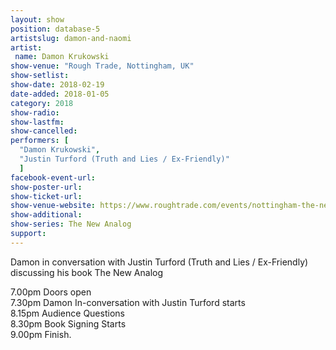 ```yaml
---
layout: show
position: database-5
artistslug: damon-and-naomi
artist:
 name: Damon Krukowski
show-venue: "Rough Trade, Nottingham, UK"
show-setlist:
show-date: 2018-02-19
date-added: 2018-01-05
category: 2018
show-radio: 
show-lastfm: 
show-cancelled: 
performers: [
  "Damon Krukowski",
  "Justin Turford (Truth and Lies / Ex-Friendly)"
  ]
facebook-event-url: 
show-poster-url: 
show-ticket-url: 
show-venue-website: https://www.roughtrade.com/events/nottingham-the-new-analog-damon-krukowski-in-conversation-with-justin-turford
show-additional:
show-series: The New Analog
support:
---
```

Damon in conversation with Justin Turford (Truth and Lies / Ex-Friendly) discussing his book The New Analog

7.00pm Doors open  
7.30pm Damon In-conversation with Justin Turford starts  
8.15pm Audience Questions  
8.30pm Book Signing Starts  
9.00pm Finish.  

